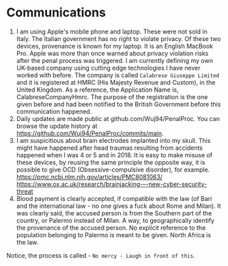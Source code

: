 # Communications

1. I am using Apple's mobile phone and laptop. These were not sold in Italy. The Italian government has no right to violate privacy. Of these two devices, provenance is known for my laptop. It is an English MacBook Pro.
Apple was more than once warned about privacy violation risks after the penal process was triggered. 
I am currently defining my own UK-based company using cutting edge technologies I have never worked with before.
The company is called `Calabrese Giuseppe Limited` and it is registered at HMRC (His Majesty Revenue and Custom), in the United Kingdom. As a reference, the Application Name is, CalabreseCompanyHmrc.
The purpose of the registration is the one given before and had been notified to the British Government before this communication happened.
2. Daily updates are made public at github.com/Wuj94/PenalProc. 
You can browse the update history at https://github.com/Wuj94/PenalProc/commits/main.
3. I am suspicitious about brain electrodes implanted into my skull. This might have happened after head traumas resulting from accidents happened when I was 4 or 5 and in 2018. 
It is easy to make misuse of these devices, by reusing the same principle the opposite way, it is possible to give OCD (Obsessive-compulsive disorder), for example. 
https://pmc.ncbi.nlm.nih.gov/articles/PMC8081063/
https://www.ox.ac.uk/research/brainjacking-–-new-cyber-security-threat
4. Blood payment is clearly accepted, if compatible with the law (of Bari and the international law - no one gives a fuck about Rome and Milan). 
It was clearly said, the accused person is from the Southern part of the country, or Palermo instead of Milan. A way, to geographically identify the provenance of the accused person. 
No explicit reference to the population belonging to Palermo is meant to be given. North Africa is the law.

Notice, the process is called - `No mercy - Laugh in front of this`.
